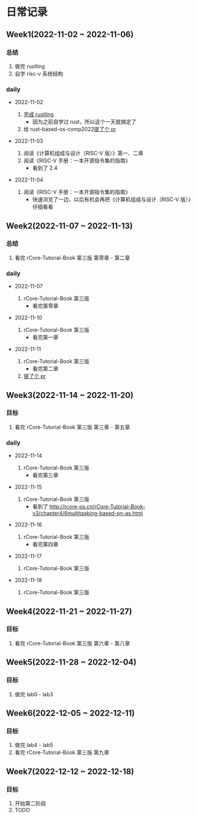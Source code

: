 # 日常记录

## Week1(2022-11-02 ~ 2022-11-06)

### 总结

1. 做完 rustling
1. 自学 risc-v 系统结构

### daily

- 2022-11-02

  1. [完成 rustling](https://github.com/LearningOS/learn_rust_rustlings-liangyongrui/actions/runs/3377805086/jobs/5607187663)
     - 因为之前自学过 rust，所以这个一天就搞定了
  1. 给 rust-based-os-comp2022[提了个 pr](https://github.com/LearningOS/rust-based-os-comp2022/pull/138)

- 2022-11-03

  1. 阅读《计算机组成与设计（RISC-V 版）》第一、二章
  1. 阅读《RISC-V 手册：一本开源指令集的指南》
     - 看到了 2.4

- 2022-11-04

  1. 阅读《RISC-V 手册：一本开源指令集的指南》
     - 快速浏览了一边，以后有机会再把《计算机组成与设计（RISC-V 版）》仔细看看

## Week2(2022-11-07 ~ 2022-11-13)

### 总结

1. 看完 rCore-Tutorial-Book 第三版 第零章 - 第二章

### daily

- 2022-11-07

  1. rCore-Tutorial-Book 第三版
     - 看完第零章

- 2022-11-10

  1. rCore-Tutorial-Book 第三版
     - 看完第一章

- 2022-11-11
  1. rCore-Tutorial-Book 第三版
     - 看完第二章
  1. [提了个 pr](https://github.com/rcore-os/rCore-Tutorial-Book-v3/pull/152)

## Week3(2022-11-14 ~ 2022-11-20)

### 目标

1. 看完 rCore-Tutorial-Book 第三版 第三章 - 第五章

### daily

- 2022-11-14

  1. rCore-Tutorial-Book 第三版
     - 看完第三章

- 2022-11-15
  1. rCore-Tutorial-Book 第三版
     - 看到了 http://rcore-os.cn/rCore-Tutorial-Book-v3/chapter4/6multitasking-based-on-as.html
- 2022-11-16

  1. rCore-Tutorial-Book 第三版
     - 看完第四章

- 2022-11-17
  1. rCore-Tutorial-Book 第三版
- 2022-11-18
  1. rCore-Tutorial-Book 第三版

## Week4(2022-11-21 ~ 2022-11-27)

### 目标

1. 看完 rCore-Tutorial-Book 第三版 第六章 - 第八章

## Week5(2022-11-28 ~ 2022-12-04)

### 目标

1. 做完 lab0 - lab3

## Week6(2022-12-05 ~ 2022-12-11)

### 目标

1. 做完 lab4 - lab5
1. 看完 rCore-Tutorial-Book 第三版 第九章

## Week7(2022-12-12 ~ 2022-12-18)

### 目标

1. 开始第二阶段
1. TODO
